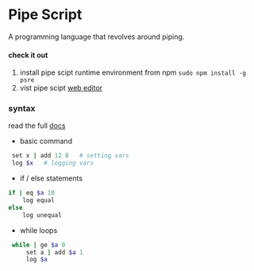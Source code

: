 # Pipe Script

A programming language that revolves around piping.

#### check it out

1. install pipe scipt runtime environment from npm `sudo npm install -g psre`
2. vist pipe scipt [web editor]()

### syntax

read the full [docs]()

- basic command

```ruby
 set x | add 12 8   # setting vars
 log $x   # logging vars
```

- if / else statements

```ruby
if | eq $a 10
    log equal
else
    log unequal
```

- while loops

```ruby
 while | ge $a 0
     set a | add $a 1
     log $a
```
